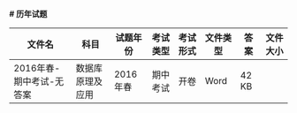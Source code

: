 **# 历年试题**

文件名|科目|试题年份|考试类型|考试形式|文件类型|答案|文件大小
---|---|---|---|---|---|---|---
2016年春-期中考试-无答案|数据库原理及应用|2016年春|期中考试|开卷|Word|42 KB